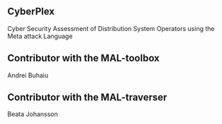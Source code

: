 ## CyberPlex
Cyber Security Assessment of
Distribution System Operators
using the Meta attack Language
## Contributor with the MAL-toolbox
Andrei Buhaiu

## Contributor with the MAL-traverser
Beata Johansson
